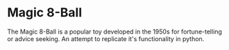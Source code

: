 # Magic 8-Ball

The Magic 8-Ball is a popular toy developed in the 1950s for fortune-telling or advice seeking.
An attempt to replicate it's functionality in python.
